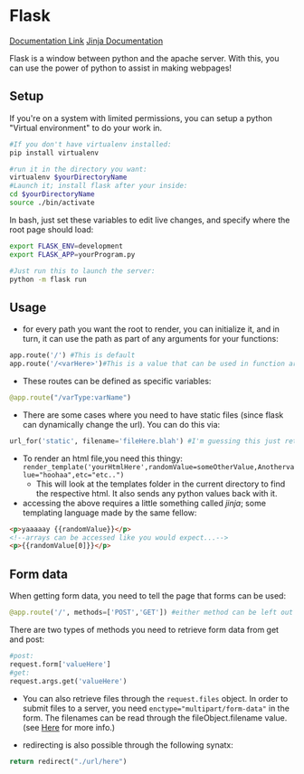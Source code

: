 Flask
=====
[Documentation Link](http://flask.pocoo.org/docs/1.0/)
[Jinja Documentation](http://jinja.pocoo.org/docs/2.10/templates/)

Flask is a window between python and the apache server. With this, you can use the power of python to assist in making webpages!

## Setup
If you're on a system with limited permissions, you can setup a python "Virtual environment" to do your work in.
```bash
#If you don't have virtualenv installed:
pip install virtualenv

#run it in the directory you want:
virtualenv $yourDirectoryName
#Launch it; install flask after your inside:
cd $yourDirectoryName
source ./bin/activate
```

In bash, just set these variables to edit live changes, and specify where the root page should load:
```bash
export FLASK_ENV=development
export FLASK_APP=yourProgram.py

#Just run this to launch the server:
python -m flask run
```
## Usage
* for every path you want the root to render, you can initialize it, and in turn, it can use the path as part of any arguments for your functions:

```python
app.route('/') #This is default
app.route('/<varHere>')#This is a value that can be used in function arguemnts
```

 * These routes can be defined as specific variables:
```python
@app.route("/varType:varName")
```

* There are some cases where you need to have static files (since flask can dynamically change the url). You can do this via:
```python
url_for('static', filename='fileHere.blah') #I'm guessing this just returns this as a string
```

* To render an html file,you need this thingy: `render_template('yourHtmlHere',randomValue=someOtherValue,Anothervalue="hoohaa",etc="etc..")`
    * This will look at the templates folder in the current directory to find the respective html. It also sends any python values back with it.
* accessing the above requires a little something called *jinja*; some templating language made by the same fellow:
```html
<p>yaaaaay {{randomValue}}</p>
<!--arrays can be accessed like you would expect...-->
<p>{{randomValue[0]}}</p>
```

## Form data
When getting form data, you need to tell the page that forms can be used:
```python
@app.route('/', methods=['POST','GET']) #either method can be left out if one isn't neeeded.
```

There are two types of methods you need to retrieve form data from get and post:
```python
#post:
request.form['valueHere']
#get:
request.args.get('valueHere')
```

* You can also retrieve files through the `request.files` object. In order to submit files to a server, you need `enctype="multipart/form-data"` in the form. The filenames can be read through the fileObject.filename value. (see [Here](http://werkzeug.pocoo.org/docs/0.14/datastructures/#werkzeug.datastructures.FileStorage) for more info.)

* redirecting is also possible through the following synatx:
```py
return redirect("./url/here")
```
